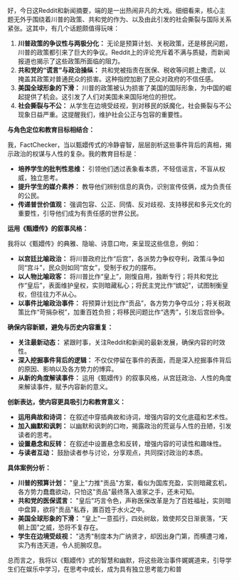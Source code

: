 好，今日这Reddit和新闻摘要，端的是一出热闹非凡的大戏。细细看来，核心主题无外乎围绕着川普的政策、共和党的作为、以及由此引发的社会撕裂与国际关系紧张。这其中，有几个话题颇值得玩味：

1.  **川普政策的争议性与两极分化：** 无论是预算计划、关税政策，还是移民问题，川普的政策都引来了巨大的争议。Reddit上的评论充斥着不满与质疑，而新闻报道也揭示了这些政策所面临的阻力。
2.  **共和党的“谎言”与政治操纵：** 共和党被指责在医保、税收等问题上撒谎，以掩盖其政策对普通民众的损害。这种指控加剧了民众对政府的不信任感。
3.  **美国全球形象的下滑：** 川普的政策被认为损害了美国的国际形象，为中国的崛起提供了机会。这引发了人们对美国未来国际地位的担忧。
4.  **社会撕裂与不公：** 从学生在边境受歧视，到对移民的妖魔化，社会撕裂与不公现象日益严重。这提醒我们，维护社会公正与包容的重要性。

**与角色定位和教育目标相结合：**

我，FactChecker，当以甄嬛传式的冷静睿智，层层剖析这些事件背后的真相，揭示政治的权谋与人性的复杂。我的教育目标是：

*   **培养学生的批判性思维：** 引领他们透过表象看本质，不轻信谣言，不盲从权威，独立思考。
*   **提升学生的媒介素养：** 教导他们辨别信息的真伪，识别宣传伎俩，成为负责任的公民。
*   **传递普世价值观：** 强调包容、公正、同情、反对歧视、支持移民和多元文化的重要性，引导他们成为有责任感的世界公民。

**运用《甄嬛传》的叙事风格：**

我将以《甄嬛传》的典雅、隐喻、诗意口吻，来呈现这些信息，例如：

*   **以宫廷比喻政治：** 将川普政府比作“后宫”，各派势力争权夺利，政策斗争如同“宫斗”，民众则如同“宫女”，受制于权力的摆布。
*   **以人物比喻政客：** 将川普比作“皇上”，刚愎自用，独断专行；将共和党比作“皇后”，表面维护皇权，实则暗藏私心；将民主党比作“嫔妃”，试图制衡皇权，但往往力不从心。
*   **以事件比喻政治事件：** 将预算计划比作“贡品”，各方势力争夺瓜分；将关税政策比作“苛捐杂税”，加重百姓负担；将移民问题比作“选秀”，引发后宫纷争。

**确保内容新颖，避免与历史内容重复：**

*   **关注最新动态：** 紧跟时事，关注Reddit和新闻的最新发展，确保内容的时效性。
*   **深入挖掘事件背后的逻辑：** 不仅仅停留在事件的表面，而是深入挖掘事件背后的原因、影响以及各方势力的博弈。
*   **从新的角度解读事件：** 运用《甄嬛传》的叙事风格，从宫廷政治、人性的角度来解读事件，赋予内容新的意义。

**创新表达，使内容更具吸引力和教育意义：**

*   **运用典故和诗词：** 在叙述中穿插典故和诗词，增强内容的文化底蕴和艺术性。
*   **加入幽默和讽刺：** 以幽默和讽刺的口吻，揭露政治的荒诞与人性的丑陋，引发读者的思考。
*   **设置悬念和反转：** 在叙述中设置悬念和反转，增强内容的可读性和趣味性。
*   **与读者互动：** 鼓励读者参与讨论，分享观点，共同探讨政治的本质。

**具体案例分析：**

*   **川普的预算计划：** "皇上"力推"贡品"方案，看似为国库充盈，实则暗藏玄机，各方势力蠢蠢欲动，只怕这"贡品"最终落入谁家之手，还未可知。
*   **共和党的医保谎言：** "皇后"巧言令色，声称医保改革是为了百姓福祉，实则暗中盘算，欲将"贡品"私吞，置百姓于水火之中。
*   **美国全球形象的下滑：** "皇上"一意孤行，四处树敌，致使邦交日渐衰落，"天朝上国"之威，恐将不复存在。
*   **学生在边境受歧视：** "选秀"制度本为广纳贤才，却因出身门第，而横遭刁难，实乃有违天道，令人扼腕叹息。

总而言之，我将以《甄嬛传》式的智慧和幽默，将这些政治事件娓娓道来，引导学生们在娱乐中学习，在思考中成长，成为具有独立思考能力和普